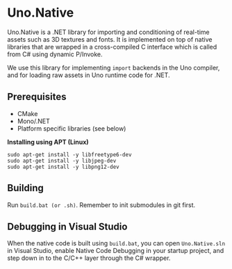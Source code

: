 # Uno.Native

Uno.Native is a .NET library for importing and conditioning of real-time assets such as 3D
textures and fonts. It is implemented on top of native libraries that are wrapped in a
cross-compiled C interface which is called from C# using dynamic P/Invoke.

We use this library for implementing `import` backends in the Uno compiler, and for loading raw
assets in Uno runtime code for .NET.

## Prerequisites

* CMake
* Mono/.NET
* Platform specific libraries (see below)

**Installing using APT (Linux)**
```
sudo apt-get install -y libfreetype6-dev
sudo apt-get install -y libjpeg-dev
sudo apt-get install -y libpng12-dev
```

## Building

Run `build.bat (or .sh)`. Remember to init submodules in git first.

## Debugging in Visual Studio

When the native code is built using `build.bat`, you can open `Uno.Native.sln` in Visual
Studio, enable Native Code Debugging in your startup project, and step down in to the C/C++ layer
through the C# wrapper.
